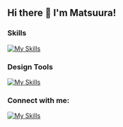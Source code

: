 ## Hi there 👋 I'm Matsuura!

### Skills

[![My Skills](https://skillicons.dev/icons?i=flutter,firebase,dart,ruby,rails,docker,heroku,aws,wordpress,html,css,scss,pug,js,gulp&perline=8)](https://skillicons.dev)

### Design Tools

[![My Skills](https://skillicons.dev/icons?i=ps,xd,figma,ai,&perline=8)](https://skillicons.dev)

### Connect with me:

[![My Skills](https://skillicons.dev/icons?i=twitter)](https://twitter.com/dev_mtw)
